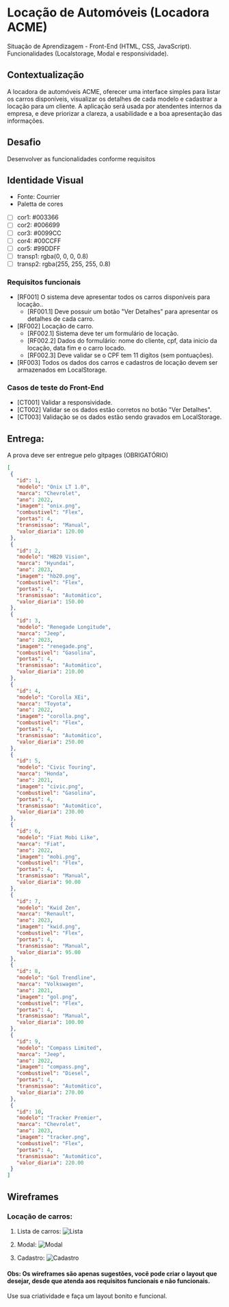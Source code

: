 # Locação de Automóveis (Locadora ACME)
Situação de Aprendizagem - Front-End (HTML, CSS, JavaScript).
Funcionalidades (Localstorage, Modal e responsividade).

## Contextualização
A locadora de automóveis ACME, oferecer uma interface simples para listar os carros disponíveis, visualizar os detalhes de cada modelo e cadastrar a locação para um cliente. A aplicação será usada por atendentes internos da empresa, e deve priorizar a clareza, a usabilidade e a boa apresentação das informações.

## Desafio
Desenvolver as funcionalidades conforme requisitos

## Identidade Visual
- Fonte: Courrier
- Paletta de cores

- [ ] cor1: #003366
- [ ] cor2: #006699
- [ ] cor3: #0099CC
- [ ] cor4: #00CCFF
- [ ] cor5: #99DDFF
- [ ] transp1: rgba(0, 0, 0, 0.8)
- [ ] transp2: rgba(255, 255, 255, 0.8)

### Requisitos funcionais
- [RF001] O sistema deve apresentar todos os carros disponíveis para locação..
    - [RF001.1] Deve possuir um botão "Ver Detalhes" para apresentar os detalhes de cada carro.
- [RF002] Locação de carro.
    - [RF002.1] Sistema deve ter um formulário de locação.
    - [RF002.2] Dados do formulário: nome do cliente, cpf, data inicio da locação, data fim e o carro locado.
    - [RF002.3] Deve validar se o CPF tem 11 digítos (sem pontuações).
- [RF003] Todos os dados dos carros e cadastros de locação devem ser armazenados em LocalStorage.

### Casos de teste do Front-End
 - [CT001] Validar a responsividade.
 - [CT002] Validar se os dados estão corretos no botão "Ver Detalhes".
 - [CT003] Validação se os dados estão sendo gravados em LocalStorage.

 
 ## Entrega:
 A prova deve ser entregue pelo gitpages (OBRIGATÓRIO)
 ```json
 [
  {
    "id": 1,
    "modelo": "Onix LT 1.0",
    "marca": "Chevrolet",
    "ano": 2022,
    "imagem": "onix.png",
    "combustivel": "Flex",
    "portas": 4,
    "transmissao": "Manual",
    "valor_diaria": 120.00
  },
  {
    "id": 2,
    "modelo": "HB20 Vision",
    "marca": "Hyundai",
    "ano": 2023,
    "imagem": "hb20.png",
    "combustivel": "Flex",
    "portas": 4,
    "transmissao": "Automático",
    "valor_diaria": 150.00
  },
  {
    "id": 3,
    "modelo": "Renegade Longitude",
    "marca": "Jeep",
    "ano": 2023,
    "imagem": "renegade.png",
    "combustivel": "Gasolina",
    "portas": 4,
    "transmissao": "Automático",
    "valor_diaria": 210.00
  },
  {
    "id": 4,
    "modelo": "Corolla XEi",
    "marca": "Toyota",
    "ano": 2022,
    "imagem": "corolla.png",
    "combustivel": "Flex",
    "portas": 4,
    "transmissao": "Automático",
    "valor_diaria": 250.00
  },
  {
    "id": 5,
    "modelo": "Civic Touring",
    "marca": "Honda",
    "ano": 2021,
    "imagem": "civic.png",
    "combustivel": "Gasolina",
    "portas": 4,
    "transmissao": "Automático",
    "valor_diaria": 230.00
  },
  {
    "id": 6,
    "modelo": "Fiat Mobi Like",
    "marca": "Fiat",
    "ano": 2022,
    "imagem": "mobi.png",
    "combustivel": "Flex",
    "portas": 4,
    "transmissao": "Manual",
    "valor_diaria": 90.00
  },
  {
    "id": 7,
    "modelo": "Kwid Zen",
    "marca": "Renault",
    "ano": 2023,
    "imagem": "kwid.png",
    "combustivel": "Flex",
    "portas": 4,
    "transmissao": "Manual",
    "valor_diaria": 95.00
  },
  {
    "id": 8,
    "modelo": "Gol Trendline",
    "marca": "Volkswagen",
    "ano": 2021,
    "imagem": "gol.png",
    "combustivel": "Flex",
    "portas": 4,
    "transmissao": "Manual",
    "valor_diaria": 100.00
  },
  {
    "id": 9,
    "modelo": "Compass Limited",
    "marca": "Jeep",
    "ano": 2022,
    "imagem": "compass.png",
    "combustivel": "Diesel",
    "portas": 4,
    "transmissao": "Automático",
    "valor_diaria": 270.00
  },
  {
    "id": 10,
    "modelo": "Tracker Premier",
    "marca": "Chevrolet",
    "ano": 2023,
    "imagem": "tracker.png",
    "combustivel": "Flex",
    "portas": 4,
    "transmissao": "Automático",
    "valor_diaria": 220.00
  }
]

```

## Wireframes
### Locação de carros:

1. Lista de carros:
![Lista](./assets/lista.png)

2. Modal:
![Modal](./assets/modal.png)

3. Cadastro:
![Cadastro](./assets/cadastro.png)

#### Obs: Os wireframes são apenas sugestões, você pode criar o layout que desejar, desde que atenda aos requisitos funcionais e não funcionais.
Use sua criatividade e faça um layout bonito e funcional.